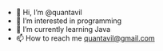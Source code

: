 - 👋 Hi, I’m @quantavil
- 👀 I’m interested in programming 
- 🌱 I’m currently learning Java
- 📫 How to reach me quantavil@gmail.com

<!---
quantavil/quantavil is a ✨ special ✨ repository because its `README.md` (this file) appears on your GitHub profile.
You can click the Preview link to take a look at your changes.
--->
